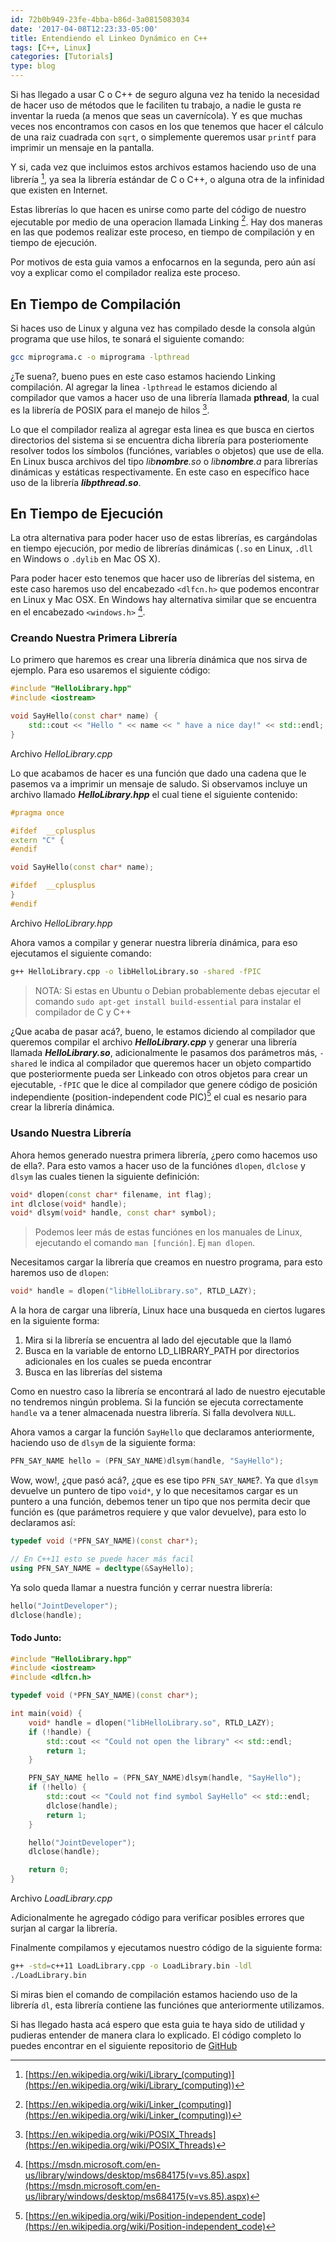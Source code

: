 ```yaml
---
id: 72b0b949-23fe-4bba-b86d-3a0815083034
date: '2017-04-08T12:23:33-05:00'
title: Entendiendo el Linkeo Dynámico en C++
tags: [C++, Linux]
categories: [Tutorials]
type: blog
---
```


Si has llegado a usar C o C++ de seguro alguna vez ha tenido la necesidad de hacer uso de métodos que le faciliten tu trabajo, a nadie le gusta re inventar la rueda (a menos que seas un cavernícola). Y es que muchas veces nos encontramos con casos en los que tenemos que hacer el cálculo de una raiz cuadrada con `sqrt`, o simplemente queremos usar `printf` para imprimir un mensaje en la pantalla.

Y si, cada vez que incluimos estos archivos estamos haciendo uso de una librería [^1], ya sea la librería estándar de C o C++, o alguna otra de la infinidad que existen en Internet.

Estas librerías lo que hacen es unirse como parte del código de nuestro ejecutable por medio de una operacion llamada Linking [^2]. Hay dos maneras en las que podemos realizar este proceso, en tiempo de compilación y en tiempo de ejecución.

Por motivos de esta guia vamos a enfocarnos en la segunda, pero aún así voy a explicar como el compilador realiza este proceso.

## En Tiempo de Compilación
Si haces uso de Linux y alguna vez has compilado desde la consola algún programa que use hilos, te sonará el siguiente comando:
```bash
gcc miprograma.c -o miprograma -lpthread
```
¿Te suena?, bueno pues en este caso estamos haciendo Linking compilación. Al agregar la linea `-lpthread` le estamos diciendo al compilador que vamos a hacer uso de una librería llamada **pthread**, la cual es la librería de POSIX para el manejo de hilos [^3].

Lo que el compilador realiza al agregar esta linea es que busca en ciertos directorios del sistema si se encuentra dicha librería para posteriomente resolver todos los símbolos (funciónes, variables o objetos) que use de ella. En Linux busca archivos del tipo _lib**nombre**.so_ o _lib**nombre**.a_ para librerías dinámicas y estáticas respectivamente. En este caso en específico hace uso de la librería _**libpthread.so**_.

## En Tiempo de Ejecución
La otra alternativa para poder hacer uso de estas librerías, es cargándolas en tiempo ejecución, por medio de librerías dinámicas (`.so` en Linux, `.dll` en Windows o `.dylib` en Mac OS X).

Para poder hacer esto tenemos que hacer uso de librerías del sistema, en este caso haremos uso del encabezado `<dlfcn.h>` que podemos encontrar en Linux y Mac OSX. En Windows hay alternativa similar que se encuentra en el encabezado `<windows.h>` [^4].

### Creando Nuestra Primera Librería
Lo primero que haremos es crear una librería dinámica que nos sirva de ejemplo. Para eso usaremos el siguiente código:
```c++
#include "HelloLibrary.hpp"
#include <iostream>

void SayHello(const char* name) {
    std::cout << "Hello " << name << " have a nice day!" << std::endl;
}
```
Archivo _HelloLibrary.cpp_

Lo que acabamos de hacer es una función que dado una cadena que le pasemos va a imprimir un mensaje de saludo. Si observamos incluye un archivo llamado _**HelloLibrary.hpp**_ el cual tiene el siguiente contenido:
```c++
#pragma once

#ifdef  __cplusplus
extern "C" {
#endif

void SayHello(const char* name);

#ifdef  __cplusplus
}
#endif
```
Archivo _HelloLibrary.hpp_

Ahora vamos a compilar y generar nuestra librería dinámica, para eso ejecutamos el siguiente comando:
```bash
g++ HelloLibrary.cpp -o libHelloLibrary.so -shared -fPIC
```
> NOTA: Si estas en Ubuntu o Debian probablemente debas ejecutar el comando `sudo apt-get install build-essential` para instalar el compilador de C y C++

¿Que acaba de pasar acá?, bueno, le estamos diciendo al compilador que queremos compilar el archivo _**HelloLibrary.cpp**_ y generar una librería llamada _**HelloLibrary.so**_, adicionalmente le pasamos dos parámetros más, `-shared` le indica al compilador que queremos hacer un objeto compartido que posteriormente pueda ser Linkeado con otros objetos para crear un ejecutable, `-fPIC` que le dice al compilador que genere código de posición independiente (position-independent code PIC)[^5] el cual es nesario para crear la librería dinámica.

### Usando Nuestra Librería
Ahora hemos generado nuestra primera librería, ¿pero como hacemos uso de ella?. Para esto vamos a hacer uso de la funciónes `dlopen`, `dlclose` y `dlsym` las cuales tienen la siguiente definición:
```c++
void* dlopen(const char* filename, int flag);
int dlclose(void* handle);
void* dlsym(void* handle, const char* symbol);
```
> Podemos leer más de estas funciónes en los manuales de Linux, ejecutando el comando `man [función]`. Ej `man dlopen`.

Necesitamos cargar la librería que creamos en nuestro programa, para esto haremos uso de `dlopen`:
```c++
void* handle = dlopen("libHelloLibrary.so", RTLD_LAZY);
```

A la hora de cargar una librería, Linux hace una busqueda en ciertos lugares en la siguiente forma:

1. Mira si la librería se encuentra al lado del ejecutable que la llamó
2. Busca en la variable de entorno LD_LIBRARY_PATH por directorios adicionales en los cuales se pueda encontrar
3. Busca en las librerías del sistema

Como en nuestro caso la librería se encontrará al lado de nuestro ejecutable no tendremos ningún problema. Si la función se ejecuta correctamente `handle` va a tener almacenada nuestra librería. Si falla devolvera `NULL`.

Ahora vamos a cargar la función `SayHello` que declaramos anteriormente, haciendo uso de `dlsym` de la siguiente forma:
```c++
PFN_SAY_NAME hello = (PFN_SAY_NAME)dlsym(handle, "SayHello");
```

Wow, wow!, ¿que pasó acá?, ¿que es ese tipo `PFN_SAY_NAME`?. Ya que `dlsym` devuelve un puntero de tipo `void*`, y lo que necesitamos cargar es un puntero a una función, debemos tener un tipo que nos permita decir que función es (que parámetros requiere y que valor devuelve), para esto lo declaramos así:
```c++
typedef void (*PFN_SAY_NAME)(const char*);

// En C++11 esto se puede hacer más facil
using PFN_SAY_NAME = decltype(&SayHello);
```

Ya solo queda llamar a nuestra función y cerrar nuestra librería:
```c++
hello("JointDeveloper");
dlclose(handle);
```

#### Todo Junto:
```c++
#include "HelloLibrary.hpp"
#include <iostream>
#include <dlfcn.h>

typedef void (*PFN_SAY_NAME)(const char*);

int main(void) {
    void* handle = dlopen("libHelloLibrary.so", RTLD_LAZY);
    if (!handle) {    
        std::cout << "Could not open the library" << std::endl;
        return 1;
    }

    PFN_SAY_NAME hello = (PFN_SAY_NAME)dlsym(handle, "SayHello");
    if (!hello) {
        std::cout << "Could not find symbol SayHello" << std::endl;
        dlclose(handle);
        return 1;
    }

    hello("JointDeveloper");
    dlclose(handle);

    return 0;
}
```
Archivo _LoadLibrary.cpp_

Adicionalmente he agregado código para verificar posibles errores que surjan al cargar la librería. 

Finalmente compilamos y ejecutamos nuestro código de la siguiente forma:
```bash
g++ -std=c++11 LoadLibrary.cpp -o LoadLibrary.bin -ldl
./LoadLibrary.bin
```

Si miras bien el comando de compilación estamos haciendo uso de la librería `dl`, esta librería contiene las funciónes que anteriormente utilizamos.

Si has llegado hasta acá espero que esta guia te haya sido de utilidad y pudieras entender de manera clara lo explicado. El código completo lo puedes encontrar en el siguiente repositorio de [GitHub](https://github.com/edoren/BlogCodes/tree/master/dynamic_library_loading_cpp)

[^1]: [https://en.wikipedia.org/wiki/Library_(computing)](https://en.wikipedia.org/wiki/Library_(computing))
[^2]: [https://en.wikipedia.org/wiki/Linker_(computing)](https://en.wikipedia.org/wiki/Linker_(computing))
[^3]: [https://en.wikipedia.org/wiki/POSIX_Threads](https://en.wikipedia.org/wiki/POSIX_Threads)
[^4]: [https://msdn.microsoft.com/en-us/library/windows/desktop/ms684175(v=vs.85).aspx](https://msdn.microsoft.com/en-us/library/windows/desktop/ms684175(v=vs.85).aspx)
[^5]: [https://en.wikipedia.org/wiki/Position-independent_code](https://en.wikipedia.org/wiki/Position-independent_code)

